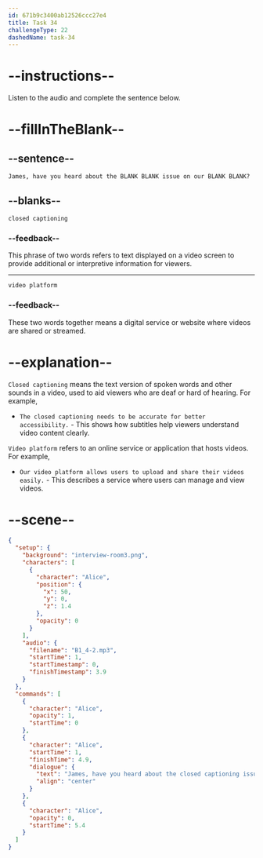 ```yaml
---
id: 671b9c3400ab12526ccc27e4
title: Task 34
challengeType: 22
dashedName: task-34
---
```


<!-- (Audio) Alice: James, have you heard about the closed captioning issue on our video platform? -->

# --instructions--

Listen to the audio and complete the sentence below.

# --fillInTheBlank--

## --sentence--

`James, have you heard about the BLANK BLANK issue on our BLANK BLANK?`

## --blanks--

`closed captioning`

### --feedback--

This phrase of two words refers to text displayed on a video screen to provide additional or interpretive information for viewers.

---

`video platform`

### --feedback--

These two words together means a digital service or website where videos are shared or streamed.

# --explanation--

`Closed captioning` means the text version of spoken words and other sounds in a video, used to aid viewers who are deaf or hard of hearing. For example,

- `The closed captioning needs to be accurate for better accessibility.` - This shows how subtitles help viewers understand video content clearly.

`Video platform` refers to an online service or application that hosts videos. For example,

- `Our video platform allows users to upload and share their videos easily.` - This describes a service where users can manage and view videos.

# --scene--

```json
{
  "setup": {
    "background": "interview-room3.png",
    "characters": [
      {
        "character": "Alice",
        "position": {
          "x": 50,
          "y": 0,
          "z": 1.4
        },
        "opacity": 0
      }
    ],
    "audio": {
      "filename": "B1_4-2.mp3",
      "startTime": 1,
      "startTimestamp": 0,
      "finishTimestamp": 3.9
    }
  },
  "commands": [
    {
      "character": "Alice",
      "opacity": 1,
      "startTime": 0
    },
    {
      "character": "Alice",
      "startTime": 1,
      "finishTime": 4.9,
      "dialogue": {
        "text": "James, have you heard about the closed captioning issue on our video platform?",
        "align": "center"
      }
    },
    {
      "character": "Alice",
      "opacity": 0,
      "startTime": 5.4
    }
  ]
}
```
